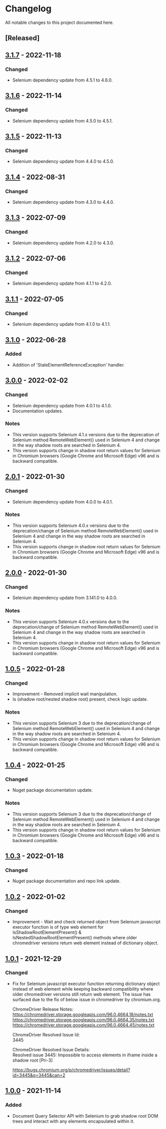 # Changelog
All notable changes to this project documented here.

## [Released]

## [3.1.7](https://www.nuget.org/packages/ShadowRoot.Digger/3.1.7) - 2022-11-18
### Changed
- Selenium dependency update from 4.5.1 to 4.6.0.

## [3.1.6](https://www.nuget.org/packages/ShadowRoot.Digger/3.1.6) - 2022-11-14
### Changed
- Selenium dependency update from 4.5.0 to 4.5.1.

## [3.1.5](https://www.nuget.org/packages/ShadowRoot.Digger/3.1.5) - 2022-11-13
### Changed
- Selenium dependency update from 4.4.0 to 4.5.0.

## [3.1.4](https://www.nuget.org/packages/ShadowRoot.Digger/3.1.4) - 2022-08-31
### Changed
- Selenium dependency update from 4.3.0 to 4.4.0.

## [3.1.3](https://www.nuget.org/packages/ShadowRoot.Digger/3.1.3) - 2022-07-09
### Changed
- Selenium dependency update from 4.2.0 to 4.3.0.

## [3.1.2](https://www.nuget.org/packages/ShadowRoot.Digger/3.1.2) - 2022-07-06
### Changed
- Selenium dependency update from 4.1.1 to 4.2.0.

## [3.1.1](https://www.nuget.org/packages/ShadowRoot.Digger/3.1.1) - 2022-07-05
### Changed
- Selenium dependency update from 4.1.0 to 4.1.1.

## [3.1.0](https://www.nuget.org/packages/ShadowRoot.Digger/3.1.0) - 2022-06-28
### Added
- Addition of 'StaleElementReferenceException' handler.

## [3.0.0](https://www.nuget.org/packages/ShadowRoot.Digger/3.0.0) - 2022-02-02
### Changed
- Selenium dependency update from 4.0.1 to 4.1.0.
- Documentation updates.

### Notes
- This version supports Selenium 4.1.x versions due to the deprecation of Selenium method RemoteWebElement() used in Selenium 4 and change in the way shadow roots are searched in Selenium 4.
- This version supports change in shadow root return values for Selenium in Chromium browsers (Google Chrome and Microsoft Edge) v96 and is backward compatible.

## [2.0.1](https://www.nuget.org/packages/ShadowRoot.Digger/2.0.1) - 2022-01-30
### Changed
- Selenium dependency update from 4.0.0 to 4.0.1.

### Notes
- This version supports Selenium 4.0.x versions due to the deprecation/change of Selenium method RemoteWebElement() used in Selenium 4 and change in the way shadow roots are searched in Selenium 4.
- This version supports change in shadow root return values for Selenium in Chromium browsers (Google Chrome and Microsoft Edge) v96 and is backward compatible.

## [2.0.0](https://www.nuget.org/packages/ShadowRoot.Digger/2.0.0) - 2022-01-30
### Changed
- Selenium dependency update from 3.141.0 to 4.0.0.

### Notes
- This version supports Selenium 4.0.x versions due to the deprecation/change of Selenium method RemoteWebElement() used in Selenium 4 and change in the way shadow roots are searched in Selenium 4.
- This version supports change in shadow root return values for Selenium in Chromium browsers (Google Chrome and Microsoft Edge) v96 and is backward compatible.

## [1.0.5](https://www.nuget.org/packages/ShadowRoot.Digger/1.0.5) - 2022-01-28
### Changed
- Improvement - Removed implicit wait manipulation.
- Is (shadow root/nested shadow root) present, check logic update.

### Notes
- This version supports Selenium 3 due to the deprecation/change of Selenium method RemoteWebElement() used in Selenium 4 and change in the way shadow roots are searched in Selenium 4.
- This version supports change in shadow root return values for Selenium in Chromium browsers (Google Chrome and Microsoft Edge) v96 and is backward compatible.

## [1.0.4](https://www.nuget.org/packages/ShadowRoot.Digger/1.0.4) - 2022-01-25
### Changed
- Nuget package documentation update.

### Notes
- This version supports Selenium 3 due to the deprecation/change of Selenium method RemoteWebElement() used in Selenium 4 and change in the way shadow roots are searched in Selenium 4.
- This version supports change in shadow root return values for Selenium in Chromium browsers (Google Chrome and Microsoft Edge) v96 and is backward compatible.

## [1.0.3](https://www.nuget.org/packages/ShadowRoot.Digger/1.0.3) - 2022-01-18
### Changed
- Nuget package documentation and repo link update.

## [1.0.2](https://www.nuget.org/packages/ShadowRoot.Digger/1.0.2) - 2022-01-02
### Changed
- Improvement - Wait and check returned object from Selenium javascript executor function is of type web element for IsShadowRootElementPresent() & IsNestedShadowRootElementPresent() methods where older chromedriver versions return web element instead of dictionary object.

## [1.0.1](https://www.nuget.org/packages/ShadowRoot.Digger/1.0.1) - 2021-12-29
### Changed
- Fix for Selenium javascript executor function returning dictionary object instead of web element while keeping backward compatibility where older chromedriver versions still return web element. The issue has surfaced due to the fix of below issue in chromedriver by chromium.org.  

    ChromeDriver Release Notes:  
    https://chromedriver.storage.googleapis.com/96.0.4664.18/notes.txt  
    https://chromedriver.storage.googleapis.com/96.0.4664.35/notes.txt  
    https://chromedriver.storage.googleapis.com/96.0.4664.45/notes.txt  

    ChromeDriver Resolved Issue Id:  
    3445  

    ChromeDriver Resolved Issue Details:  
    Resolved issue 3445: Impossible to access elements in iframe inside a shadow root [Pri-3]

    https://bugs.chromium.org/p/chromedriver/issues/detail?id=3445&q=3445&can=2

## [1.0.0](https://www.nuget.org/packages/ShadowRoot.Digger/1.0.0) - 2021-11-14
### Added
- Document Query Selector API with Selenium to grab shadow root DOM trees and interact with any elements encapsulated within it.